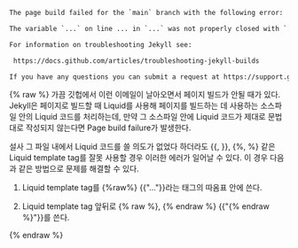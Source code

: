 ```html
The page build failed for the `main` branch with the following error:

The variable `...` on line ... in `...` was not properly closed with `...`. For more information, see https://docs.github.com/github/working-with-github-pages/troubleshooting-jekyll-build-errors-for-github-pages-sites#tag-not-properly-terminated.

For information on troubleshooting Jekyll see:

 https://docs.github.com/articles/troubleshooting-jekyll-builds

If you have any questions you can submit a request at https://support.github.com/contact?tags=dotcom-pages&repo_id=411364478&page_build_id=300906686
```
{% raw %}
가끔 깃헙에서 이런 이메일이 날아오면서 페이지 빌드가 안될 때가 있다. Jekyll은 페이지로 빌드할 때 Liquid를 사용해 페이지를 빌드하는 데 사용하는 소스파일 안의 Liquid 코드를 처리하는데, 만약 그 소스파일 안에 Liquid 코드가 제대로 문법대로 작성되지 않는다면 Page build failure가 발생한다. 

설사 그 파일 내에서 Liquid 코드를 쓸 의도가 없었다 하더라도 {{, }}, {%, %} 같은 Liquid template tag를 잘못 사용할 경우 이러한 에러가 일어날 수 있다. 이 경우 다음과 같은 방법으로 문제를 해결할 수 있다.

1. Liquid template tag를 {%raw%} {{"..."}}라는 태그의 따옴표 안에 쓴다.

2. Liquid template tag 앞뒤로 {% raw %}, {% endraw %} {{"{% endraw %}"}}를 쓴다.



{% endraw %}
